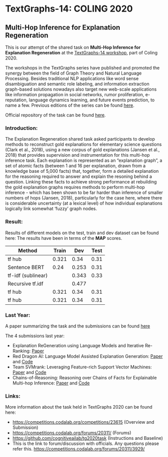 # TextGraphs-14: COLING 2020

## Multi-Hop Inference for Explanation Regeneration
This is our attempt of the shared task on **Multi-Hop Inference for Explanation Regeneration** at the [TextGraphs-14 workshop](https://sites.google.com/view/textgraphs2020), part of Coling 2020.

The workshops in the TextGraphs series have published and promoted the synergy between the field of Graph Theory and Natural Language Processing. Besides traditional NLP applications like word sense disambiguation and semantic role labeling, and information extraction graph-based solutions nowadays also target new web-scale applications like information propagation in social networks, rumor proliferation, e-reputation, language dynamics learning, and future events prediction, to name a few.  Previous editions of the series can be found [here](http://textgraphs.org/).

Official repository of the task can be found [here](https://github.com/cognitiveailab/tg2020task).

### Introduction:  
The Explanation Regeneration shared task asked participants to develop methods to reconstruct gold explanations for elementary science questions (Clark et al., 2018), using a new corpus of gold explanations (Jansen et al., 2018) that provides supervision and instrumentation for this multi-hop inference task. Each explanation is represented as an “explanation graph”, a set of atomic facts (between 1 and 16 per explanation, drawn from a knowledge base of 5,000 facts) that, together, form a detailed explanation for the reasoning required to answer and explain the resoning behind a question. Linking these facts to achieve strong performance at rebuilding the gold explanation graphs requires methods to perform multi-hop inference - which has been shown to be far harder than inference of smaller numbers of hops (Jansen, 2018), particularly for the case here, where there is considerable uncertainty (at a lexical level) of how individual explanations logically link somewhat ‘fuzzy’ graph nodes.

### Result:
Results of different models on the test, train and dev dataset can be found here:
The results have been in terms of the **MAP** scores.  

|  Method          | Train     | Dev    | Test     | 
|------------------|-----------|--------|----------|
|    tf hub        |     0.321 |   0.34 |     0.31 |
|Sentence BERT     |     0.24  |  0.253 |     0.31 |
|tf-idf (sublinear)|           |  0.343 |     0.33 |
| Recursive tf.idf |           |  0.477 |          |
|    tf hub        |     0.321 |   0.34 |     0.31 |
|    tf hub        |     0.321 |   0.34 |     0.31 |

### Last Year:  
  
A paper summarizing the task and the submissions can be found [here](https://www.aclweb.org/anthology/D19-5309.pdf)  
  
The 4 submissions last year:  
- Explanation ReGeneration using Language Models and Iterative Re-Ranking: [Paper](https://www.aclweb.org/anthology/D19-5310.pdf)  
- Red Dragon AI: Language Model Assisted Explanation Generation: [Paper](https://www.aclweb.org/anthology/D19-5311.pdf) and [Code](https://github.com/mdda/worldtree_corpus/tree/textgraphs)  
- Team SVMrank: Leveraging Feature-rich Support Vector Machines: [Paper](https://www.aclweb.org/anthology/D19-5312.pdf) and [Code](https://github.com/jenlindadsouza/tg2019task)   
- Chains-of-Reasoning: Reasoning over Chains of Facts for Explainable Multi-hop Inference: [Paper](https://www.aclweb.org/anthology/D19-5313.pdf) and [Code](https://github.com/ameyagodbole/multihop_inference_explanation_regeneration)   
  
### Links:  
More information about the task held in TextGraphs 2020 can be found here:  
  
- https://competitions.codalab.org/competitions/23615 (Overview and Submission)  
- https://competitions.codalab.org/forums/20311/ (Forums)  
- https://github.com/cognitiveailab/tg2020task (Instructions and Baseline)  
- This is the link to forum/discussion with officials. Any questions please refer this. https://competitions.codalab.org/forums/20311/3929/
